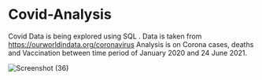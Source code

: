 # Covid-Analysis

Covid Data is being explored using SQL .
Data is taken from https://ourworldindata.org/coronavirus
Analysis is on Corona cases, deaths and Vaccination between time period of January 2020 and 24 June 2021.

![Screenshot (36)](https://user-images.githubusercontent.com/63665257/127687396-1864dc2b-ab9a-446c-be84-f77e913e4c96.png)

